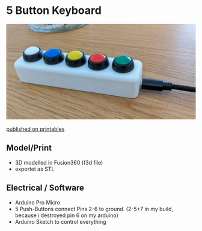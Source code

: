 # 5 Button Keyboard
![Pic of finished build](./5%20Button%20Keyboard.jpg)

[published on printables](https://www.printables.com/model/468388-5-button-keyboard)
## Model/Print
- 3D modelled in Fusion360 (f3d file)
- exportet as STL
## Electrical / Software
- Arduino Pro Micro
- 5 Push-Buttons connect Pins 2-6 to ground. (2-5+7 in my build, because i destroyed pin 6 on my arduino)
- Arduino Sketch to control everything
